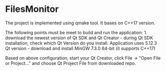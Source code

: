 # FilesMonitor

The project is implemented using qmake tool. It bases on C++17 version.

The following points must be meet to build and run the application:
    1. download the newest version of Qt SDK and Qt Creator
    - during Qt SDK installation, check which Qt Version do you install. Application uses 5.12.3 Qt version
    - download and install MinGW 7.3.0 64-bit (it supports C++17)

Based on above configuration, start your Qt Creator, click File -> "Open File or Project..." and choose Qt Project File from downloaded repo. 

